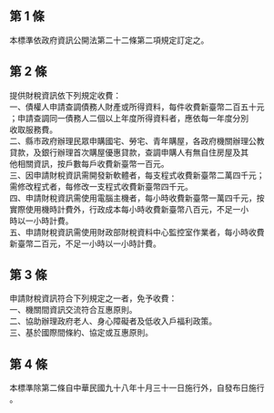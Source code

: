 第 1 條
-------
本標準依政府資訊公開法第二十二條第二項規定訂定之。

第 2 條
-------
提供財稅資訊依下列規定收費：  
一、債權人申請查調債務人財產或所得資料，每件收費新臺幣二百五十元  
    ；申請查調同一債務人二個以上年度所得資料者，應依每一年度分別  
    收取服務費。  
二、縣市政府辦理民眾申購國宅、勞宅、青年購屋，各政府機關辦理公教  
    貸款，及銀行辦理首次購屋優惠貸款，查調申購人有無自住房屋及其  
    他相關資訊，按戶數每戶收費新臺幣一百元。  
三、因申請財稅資訊需開發新軟體者，每支程式收費新臺幣二萬四千元；  
    需修改程式者，每修改一支程式收費新臺幣四千元。  
四、申請財稅資訊需使用電腦主機者，每小時收費新臺幣一萬四千元，按  
    實際使用機時計費外，行政成本每小時收費新臺幣八百元，不足一小  
    時以一小時計費。   
五、申請財稅資訊需使用財政部財稅資料中心監控室作業者，每小時收費  
    新臺幣二百元，不足一小時以一小時計費。

第 3 條
-------
申請財稅資訊符合下列規定之一者，免予收費：  
一、機關間資訊交流符合互惠原則。  
二、協助辦理政府老人、身心障礙者及低收入戶福利政策。  
三、基於國際間條約、協定或互惠原則。

第 4 條
-------
本標準除第二條自中華民國九十八年十月三十一日施行外，自發布日施行  
。

